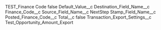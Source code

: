 <?xml version="1.0" encoding="UTF-8"?>
<CustomMetadata xmlns="http://soap.sforce.com/2006/04/metadata" xmlns:xsi="http://www.w3.org/2001/XMLSchema-instance" xmlns:xsd="http://www.w3.org/2001/XMLSchema">
    <label>TEST_Finance Code</label>
    <protected>false</protected>
    <values>
        <field>Default_Value__c</field>
        <value xsi:nil="true"/>
    </values>
    <values>
        <field>Destination_Field_Name__c</field>
        <value xsi:type="xsd:string">Finance_Code__c</value>
    </values>
    <values>
        <field>Source_Field_Name__c</field>
        <value xsi:type="xsd:string">NextStep</value>
    </values>
    <values>
        <field>Stamp_Field_Name__c</field>
        <value xsi:type="xsd:string">Posted_Finance_Code__c</value>
    </values>
    <values>
        <field>Total__c</field>
        <value xsi:type="xsd:boolean">false</value>
    </values>
    <values>
        <field>Transaction_Export_Settings__c</field>
        <value xsi:type="xsd:string">Test_Opportunity_Amount_Export</value>
    </values>
</CustomMetadata>
